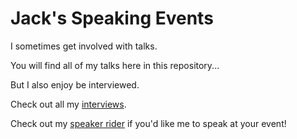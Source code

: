 # Jack's Speaking Events

I sometimes get involved with talks.

You will find all of my talks here in this repository...

But I also enjoy be interviewed.

Check out all my [interviews](./interviews.md).

Check out my [speaker rider](./Speaker_Rider.md) if you'd like me to speak at your event!
